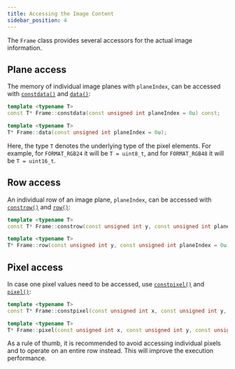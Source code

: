 ```yaml
---
title: Accessing the Image Content
sidebar_position: 4
---
```


The `Frame` class provides several accessors for the actual image information.

## Plane access

The memory of individual image planes with `planeIndex`, can be accessed with [`constdata()`](https://github.com/facebookresearch/ocean/blob/main/impl/ocean/base/Frame.h#L2706-L2707) and [`data()`](https://github.com/facebookresearch/ocean/blob/main/impl/ocean/base/Frame.h#L2696-L2697):

```cpp
template <typename T>
const T* Frame::constdata(const unsigned int planeIndex = 0u) const;

template <typename T>
T* Frame::data(const unsigned int planeIndex = 0u);
```

Here, the type `T` denotes the underlying type of the pixel elements. For example, for `FORMAT_RGB24` it will be `T = uint8_t`, and for `FORMAT_RGB48` it will be `T = uint16_t`.

## Row access

An individual row of an image plane, `planeIndex`, can be accessed with [`constrow()`](https://github.com/facebookresearch/ocean/blob/main/impl/ocean/base/Frame.h#L2742-L2743) and [`row()`](https://github.com/facebookresearch/ocean/blob/main/impl/ocean/base/Frame.h#L2724-L2725):

```cpp
template <typename T>
const T* Frame::constrow(const unsigned int y, const unsigned int planeIndex = 0u) const;

template <typename T>
T* Frame::row(const unsigned int y, const unsigned int planeIndex = 0u);
```

## Pixel access

In case one pixel values need to be accessed, use [`constpixel()`](https://github.com/facebookresearch/ocean/blob/main/impl/ocean/base/Frame.h#L2822-L2823) and [`pixel()`](https://github.com/facebookresearch/ocean/blob/main/impl/ocean/base/Frame.h#L2797-L2798):

```cpp
template <typename T>
const T* Frame::constpixel(const unsigned int x, const unsigned int y, const unsigned int planeIndex = 0u) const;

template <typename T>
T* Frame::pixel(const unsigned int x, const unsigned int y, const unsigned int planeIndex = 0u);
```

As a rule of thumb, it is recommended to avoid accessing individual pixels and to operate on an entire row instead. This will improve the execution performance.
